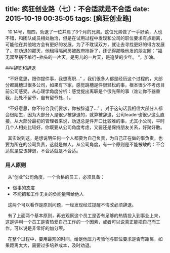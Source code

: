 title: 疯狂创业路（七）：不合适就是不合适
date: 2015-10-19 00:35:05
tags: [疯狂创业路]
---

&nbsp;&nbsp;10.14号，周四，劝退了一位并肩了3个月的兄弟。这位兄弟做了一手好菜，人也不错，和团队成员相处融洽，但是在试用过程中发现和公司的职位要求有点距离，可能他在其他地方会有更好的发展，为了不耽误双方，就让去寻找更好的得方发展了。在劝退的那天，他租得隔间房被政府抢拆了，还记得那晚他发的朋友圈：”福无双至祸不单行~抬头的一片天，是男儿的一片天，是追梦的少年。 “，加油。

###辞职和辞退

&nbsp;&nbsp;“不好意思，跟你提件事，我想离职…” ，我们很多人都是经历这个过程的，大部分都跳槽过很多公司，如果有下家，感觉跳槽是件很轻松的事，根本很少不考虑目前公司感受。从心理学角度分析：感觉提出离职是个很光荣的事（谁让你不器重我，此处不留爷，自有留爷处...）。

&nbsp;&nbsp;“不好意思，你不符合我们要求，你被辞退了…” ，对于这句话我相信大部分人都会很陌生，因为大部分人是很少被辞退的，就算被辞退，公司leader也很少这么直接，从大部分最初的管理者来说，劝退总是件开口比较难的事，尤其小公司，平时几个人相处比较好，你既要从公司角度考虑，又要还是保持朋友关系，好聚好散。

&nbsp;&nbsp;其实说到这，是想说明任何一个人都要为自己负责，为自己正在做的事负责，也要为所在的公司负责，这就是做人。从公司角度，有一个原则是不能被破的：不合适就是应该辞退，不合适就是不合适。

### 用人原则

&nbsp;&nbsp;从“创业”公司角度，一个合格的员工，必须具备：
-  做事的态度
-  不能把和工作无关的负能量带给他人

&nbsp;&nbsp;这两个可以看作是原则问题，一经发现经过提醒不悔改必须辞退。

&nbsp;&nbsp;有了上面两个基本原则，再去观察这个员工是否有足够的热情投入到事业上来，这是评判一个员工是否热爱自己工作的一个因素，或者可以说真正能把自己而工作。可以说是非常好的加分项。

&nbsp;&nbsp;在整个过程中，要用最短的时间，给足他压力考验他与职位要求是否有距离，如果距离太大，需要过多培养成本，及时劝退。
<!--more-->
